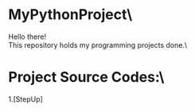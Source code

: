 # MyPythonProject\
Hello there!\
This repository holds my programming projects done.\
# Project Source Codes:\
1.[StepUp]
